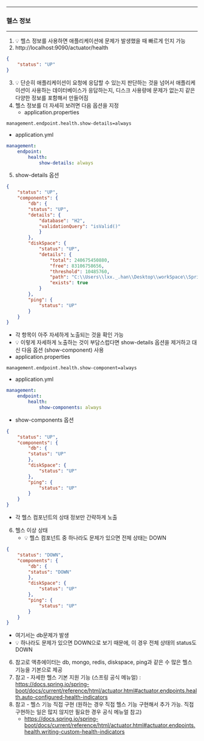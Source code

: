 -----
### 헬스 정보
-----
1. 💡 헬스 정보를 사용하면 애플리케이션에 문제가 발생했을 때 빠르게 인지 가능
2. http://localhost:9090/actuator/health
```json
{
    "status": "UP"
}
```

3. 💡 단순히 애플리케이션이 요청에 응답할 수 있는지 판단하는 것을 넘어서 애플리케이션이 사용하는 데이터베이스가 응답하는지, 디스크 사용량에 문제가 없는지 같은 다양한 정보를 포함해서 만들어짐
4. 헬스 정보를 더 자세히 보려면 다음 옵션을 지정
   - application.properties
```properties
management.endpoint.health.show-details=always
```
   - application.yml
```yml
management:
    endpoint:
        health:
            show-details: always
```

5. show-details 옵션
```json
{
    "status": "UP",
    "components": {
        "db": {
        "status": "UP",
        "details": {
            "database": "H2",
            "validationQuery": "isValid()"
            }
        },
        "diskSpace": {
            "status": "UP",
            "details": {
                "total": 240675450880,
                "free": 83106758656,
                "threshold": 10485760,
                "path": "C:\\Users\\lxx._.han\\Desktop\\workSpace\\Spring Boot\\actuator\\.",
                "exists": true
            }
        },
        "ping": {
            "status": "UP"
        }
    }
}
```
   - 각 항목이 아주 자세하게 노출되는 것을 확인 가능
   - 💡 이렇게 자세하게 노출하는 것이 부담스럽다면 show-details 옵션을 제거하고 대신 다음 옵션 (show-component) 사용
   - application.properties
```properties
management.endpoint.health.show-component=always
```
   - application.yml
```yml
management:
    endpoint:
        health:
            show-components: always
```
   - show-components 옵션
```json
{
    "status": "UP",
    "components": {
        "db": {
        "status": "UP"
        },
        "diskSpace": {
            "status": "UP"
        },
        "ping": {
            "status": "UP"
        }
    }
}
```

  - 각 헬스 컴포넌트의 상태 정보만 간략하게 노출

6. 헬스 이상 상태
   - 💡 헬스 컴포넌트 중 하나라도 문제가 있으면 전체 상태는 DOWN
```json
{
    "status": "DOWN",
    "components": {
        "db": {
        "status": "DOWN"
        },
        "diskSpace": {
            "status": "UP"
        },
        "ping": {
            "status": "UP"
        }
    }
}
```

  - 여기서는 db문제가 발생
  - 💡 하나라도 문제가 있으면 DOWN으로 보기 때문에, 이 경우 전체 상태의 status도 DOWN

6. 참고로 액츄에이터는 db, mongo, redis, diskspace, ping과 같은 수 많은 헬스 기능을 기본으로 제공
7. 참고 - 자세한 헬스 기본 지원 기능 (스프링 공식 메뉴얼) : https://docs.spring.io/spring-boot/docs/current/reference/html/actuator.html#actuator.endpoints.health.auto-configured-health-indicators
8. 참고 - 헬스 기능 직접 구현 (원하는 경우 직접 헬스 기능 구현해서 추가 가능. 직접 구현하는 일은 많지 않지만 필요한 경우 공식 메뉴얼 참고)
   + https://docs.spring.io/spring-boot/docs/current/reference/html/actuator.html#actuator.endpoints.health.writing-custom-health-indicators
